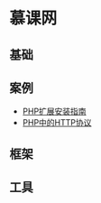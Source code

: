 # 慕课网

## 基础


## 案例

- [PHP扩展安装指南](#docs/imooc_ext_install)
- [PHP中的HTTP协议](#docs/imooc_php_http)

## 框架


## 工具


